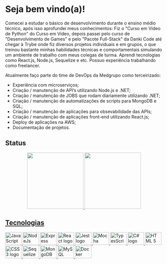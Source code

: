 # Seja bem vindo(a)!

Comecei a estudar o básico de desenvolvimento durante o ensino médio técnico, após isso aprofundei meus conhecimentos: Fiz o "Curso em Vídeo de Python" do Curso em Vídeo, depois passei pelo curso de "Desenvolvimento de Games" e pelo "Pacote Full-Stack" da Danki Code até chegar à Trybe onde fiz diversos projetos individuais e em grupos, o que treinou bastante minhas habilidades técnicas e comportamentais simulando um ambiente de trabalho com meus colegas de turma. Aprendi tecnologias como React.js, Node.js, Sequelize e etc. Possuo experiência trabalhando como freelancer.

Atualmente faço parte do time de DevOps da Medgrupo como terceirizado:
<ul>
  <li>Experiência com microserviços;</li>
  <li>Criação / manutenção de API’s utilizando Node.js e .NET;</li>
  <li>Criação / manutenção de JOBS que rodam diariamente utilizando .NET;</li>
  <li>Criação / manutenção de automatizações de scripts para MongoDB e SQL;</li>
  <li>Criação / manutenção de aplicações para obsevabilidade das APIs;</li>
  <li>Criação / manutenção de aplicações front-end utilizando React.js;</li>
  <li>Deploy de aplicações na AWS;</li>
  <li>Documentação de projetos.</li>
</ul>

## Status

<div align="center">
  <a href="https://github.com/JVLENNY10">
  <img height="180em" src="https://github-readme-stats.vercel.app/api?username=JVLENNY10&show_icons=true&theme=dracula&include_all_commits=true&count_private=true"/>
  <img height="180em" src="https://github-readme-stats.vercel.app/api/top-langs/?username=JVLENNY10&layout=compact&langs_count=7&theme=dracula"/>
</div>

## Tecnologias

<div align="left">
  <img src="https://cdn.jsdelivr.net/gh/devicons/devicon/icons/javascript/javascript-original.svg" height="40" width="52" alt="JavaScript logo" />
  <img src="https://cdn.jsdelivr.net/gh/devicons/devicon/icons/nodejs/nodejs-original.svg" height="40" width="52" alt="NodeJs logo" />
  <img src="https://cdn.jsdelivr.net/gh/devicons/devicon/icons/express/express-original.svg" height="40" width="52" alt="Express logo" />
  <img src="https://cdn.jsdelivr.net/gh/devicons/devicon/icons/react/react-original.svg" height="40" width="52" alt="React logo" />
  <img src="https://cdn.jsdelivr.net/gh/devicons/devicon/icons/jest/jest-plain.svg" height="40" width="52" alt="Jest logo" />
  <img src="https://cdn.jsdelivr.net/gh/devicons/devicon/icons/mocha/mocha-plain.svg" height="40" width="52" alt="Mocha logo" />
  <img src="https://cdn.jsdelivr.net/gh/devicons/devicon/icons/typescript/typescript-original.svg" height="40" width="52" alt="TypesScript logo" />
  <img src="https://upload.wikimedia.org/wikipedia/commons/b/bd/Logo_C_sharp.svg" height="40" width="52" alt="C# logo" />
  <img src="https://cdn.jsdelivr.net/gh/devicons/devicon/icons/html5/html5-original.svg" height="40" width="52" alt="HTML 5 logo" />
  <img src="https://cdn.jsdelivr.net/gh/devicons/devicon/icons/css3/css3-original.svg" height="40" width="52" alt="CSS 3 logo" />
  <img src="https://cdn.jsdelivr.net/gh/devicons/devicon/icons/sequelize/sequelize-original.svg" height="40" width="52" alt="Sequelize logo" />
  <img src="https://cdn.jsdelivr.net/gh/devicons/devicon/icons/mongodb/mongodb-original.svg" height="40" width="52" alt="MongoDB logo" />
  <img src="https://cdn.jsdelivr.net/gh/devicons/devicon/icons/mysql/mysql-original.svg" height="40" width="52" alt="MySQL logo" />
  <img src="https://cdn.jsdelivr.net/gh/devicons/devicon/icons/docker/docker-original.svg" height="40" width="52" alt="Docker logo" />
</div>
